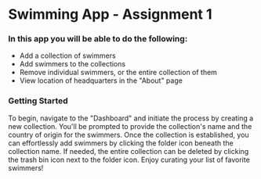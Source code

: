 # Swimming App - Assignment 1
 
### In this app you will be able to do the following:
 
 * Add a collection of swimmers
 * Add swimmers to the collections
 * Remove individual swimmers, or the entire collection of them
 * View location of headquarters in the "About" page
 
 
 ### Getting Started
 To begin, navigate to the "Dashboard" and initiate the process by creating a new collection. 
 You'll be prompted to provide the collection's name and the country of origin for the swimmers. Once the collection is established, 
 you can effortlessly add swimmers by clicking the folder icon beneath the collection name. 
 If needed, the entire collection can be deleted by clicking the trash bin icon next to the folder icon. Enjoy curating your list of favorite swimmers!